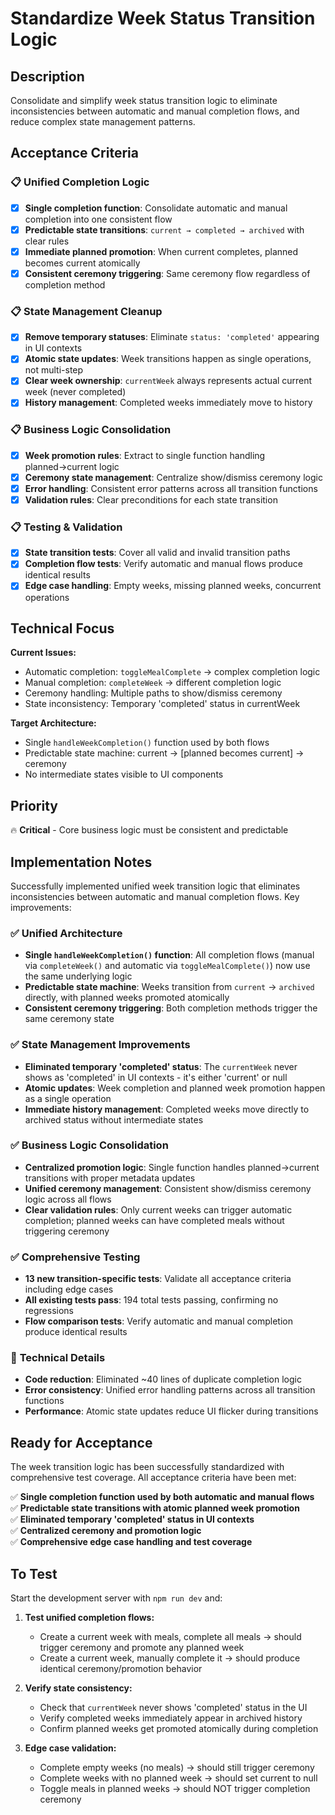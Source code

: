 # Standardize Week Status Transition Logic

## Description

Consolidate and simplify week status transition logic to eliminate inconsistencies between automatic and manual completion flows, and reduce complex state management patterns.

## Acceptance Criteria

### 📋 **Unified Completion Logic**

- [x] **Single completion function**: Consolidate automatic and manual completion into one consistent flow
- [x] **Predictable state transitions**: `current → completed → archived` with clear rules
- [x] **Immediate planned promotion**: When current completes, planned becomes current atomically
- [x] **Consistent ceremony triggering**: Same ceremony flow regardless of completion method

### 📋 **State Management Cleanup**

- [x] **Remove temporary statuses**: Eliminate `status: 'completed'` appearing in UI contexts
- [x] **Atomic state updates**: Week transitions happen as single operations, not multi-step
- [x] **Clear week ownership**: `currentWeek` always represents actual current week (never completed)
- [x] **History management**: Completed weeks immediately move to history

### 📋 **Business Logic Consolidation**

- [x] **Week promotion rules**: Extract to single function handling planned→current logic
- [x] **Ceremony state management**: Centralize show/dismiss ceremony logic
- [x] **Error handling**: Consistent error patterns across all transition functions
- [x] **Validation rules**: Clear preconditions for each state transition

### 📋 **Testing & Validation**

- [x] **State transition tests**: Cover all valid and invalid transition paths
- [x] **Completion flow tests**: Verify automatic and manual flows produce identical results
- [x] **Edge case handling**: Empty weeks, missing planned weeks, concurrent operations

## Technical Focus

**Current Issues:**
- Automatic completion: `toggleMealComplete` → complex completion logic
- Manual completion: `completeWeek` → different completion logic  
- Ceremony handling: Multiple paths to show/dismiss ceremony
- State inconsistency: Temporary 'completed' status in currentWeek

**Target Architecture:**
- Single `handleWeekCompletion()` function used by both flows
- Predictable state machine: current → [planned becomes current] → ceremony
- No intermediate states visible to UI components

## Priority

🔥 **Critical** - Core business logic must be consistent and predictable

## Implementation Notes

Successfully implemented unified week transition logic that eliminates inconsistencies between automatic and manual completion flows. Key improvements:

### ✅ **Unified Architecture**
- **Single `handleWeekCompletion()` function**: All completion flows (manual via `completeWeek()` and automatic via `toggleMealComplete()`) now use the same underlying logic
- **Predictable state machine**: Weeks transition from `current` → `archived` directly, with planned weeks promoted atomically
- **Consistent ceremony triggering**: Both completion methods trigger the same ceremony state

### ✅ **State Management Improvements**
- **Eliminated temporary 'completed' status**: The `currentWeek` never shows as 'completed' in UI contexts - it's either 'current' or null
- **Atomic updates**: Week completion and planned week promotion happen as a single operation
- **Immediate history management**: Completed weeks move directly to archived status without intermediate states

### ✅ **Business Logic Consolidation**
- **Centralized promotion logic**: Single function handles planned→current transitions with proper metadata updates
- **Unified ceremony management**: Consistent show/dismiss ceremony logic across all flows
- **Clear validation rules**: Only current weeks can trigger automatic completion; planned weeks can have completed meals without triggering ceremony

### ✅ **Comprehensive Testing**
- **13 new transition-specific tests**: Validate all acceptance criteria including edge cases
- **All existing tests pass**: 194 total tests passing, confirming no regressions
- **Flow comparison tests**: Verify automatic and manual completion produce identical results

### 🎯 **Technical Details**
- **Code reduction**: Eliminated ~40 lines of duplicate completion logic
- **Error consistency**: Unified error handling patterns across all transition functions
- **Performance**: Atomic state updates reduce UI flicker during transitions

## Ready for Acceptance

The week transition logic has been successfully standardized with comprehensive test coverage. All acceptance criteria have been met:

✅ **Single completion function used by both automatic and manual flows**  
✅ **Predictable state transitions with atomic planned week promotion**  
✅ **Eliminated temporary 'completed' status in UI contexts**  
✅ **Centralized ceremony and promotion logic**  
✅ **Comprehensive edge case handling and test coverage**

## To Test

Start the development server with `npm run dev` and:

1. **Test unified completion flows:**
   - Create a current week with meals, complete all meals → should trigger ceremony and promote any planned week
   - Create a current week, manually complete it → should produce identical ceremony/promotion behavior

2. **Verify state consistency:**
   - Check that `currentWeek` never shows 'completed' status in the UI
   - Verify completed weeks immediately appear in archived history
   - Confirm planned weeks get promoted atomically during completion

3. **Edge case validation:**
   - Complete empty weeks (no meals) → should still trigger ceremony
   - Complete weeks with no planned week → should set current to null
   - Toggle meals in planned weeks → should NOT trigger completion ceremony
